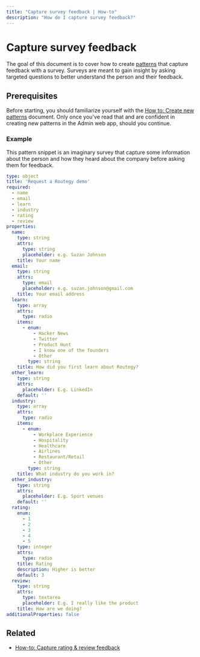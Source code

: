 ```yaml
---
title: "Capture survey feedback | How-to"
description: "How do I capture survey feedback?"
---
```


# Capture survey feedback

The goal of this document is to cover how to create [patterns](/topic/patterns/) that capture feedback with a survey. Surveys are meant to gain insight by asking targeted questions to better understand the person and their feedback.

## Prerequisites

Before starting, you should familiarize yourself with the [How to: Create new patterns](/how-to/create-new-patterns/) document. Only once you've read that and are confident in creating new patterns in the Admin web app, should you continue.

### Example

This pattern snippet is an imaginary survey that capture some information about the person and how they heard about the company before asking them for feedback.

```yaml
type: object
title: 'Request a Routegy demo'
required:
  - name
  - email
  - learn
  - industry
  - rating
  - review
properties:
  name:
    type: string
    attrs:
      type: string
      placeholder: e.g. Suzan Johnson
    title: Your name
  email:
    type: string
    attrs:
      type: email
      placeholder: e.g. suzan.johnson@gmail.com
    title: Your email address
  learn:
    type: array
    attrs:
      type: radio
    items:
      - enum:
          - Hacker News
          - Twitter
          - Product Hunt
          - I know one of the founders
          - Other
        type: string
    title: How did you first learn about Routegy?
  other_learn:
    type: string
    attrs:
      placeholder: E.g. LinkedIn
    default: ''
  industry:
    type: array
    attrs:
      type: radio
    items:
      - enum:
          - Workplace Experience
          - Hospitality
          - Healthcare
          - Airlines
          - Restaurant/Retail
          - Other
        type: string
    title: What industry do you work in?
  other_industry:
    type: string
    attrs:
      placeholder: E.g. Sport venues
    default: ''
  rating:
    enum:
      - 1
      - 2
      - 3
      - 4
      - 5
    type: integer
    attrs:
      type: radio
    title: Rating
    description: Higher is better
    default: 3
  review:
    type: string
    attrs:
      type: textarea
      placeholder: E.g. I really like the product
    title: How are we doing?
additionalProperties: false
```

## Related

* [How-to: Capture rating & review feedback](/how-to/capture-rating-review-feedback/)
